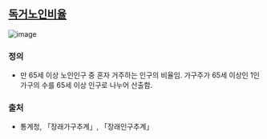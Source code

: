 ## [독거노인비율](http://www.index.go.kr/unify/idx-info.do?idxCd=8039)
![image](https://user-images.githubusercontent.com/100757595/171081438-09c19fe4-5eff-4a9b-8a7c-dfcf6056ac71.png)
### 정의
* 만 65세 이상 노인인구 중 혼자 거주하는 인구의 비율임. 가구주가 65세 이상인 1인가구의 수를 65세 이상 인구로 나누어 산출함.
### 출처
* 통계청, 「장래가구추계」, 「장래인구추계」
